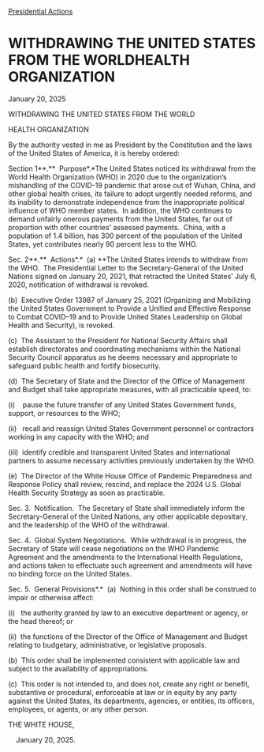 [Presidential Actions](https://www.whitehouse.gov/presidential-actions/)

# 					WITHDRAWING THE UNITED STATES FROM THE WORLDHEALTH ORGANIZATION 				

January 20, 2025

WITHDRAWING THE UNITED STATES FROM THE WORLD

HEALTH ORGANIZATION 

By the authority vested in me as President by the Constitution and the laws of the United States of America, it is hereby ordered: 

Section 1**.**  Purpose*.*The United States noticed its withdrawal from the World Health Organization (WHO) in 2020 due to the organization’s mishandling of the COVID-19 pandemic that arose out of Wuhan, China, and other global health crises, its failure to adopt urgently needed reforms, and its inability to demonstrate independence from the inappropriate political influence of WHO member states.  In addition, the WHO continues to demand unfairly onerous payments from the United States, far out of proportion with other countries’ assessed payments.  China, with a population of 1.4 billion, has 300 percent of the population of the United States, yet contributes nearly 90 percent less to the WHO.  

Sec. 2**.**  Actions*.*  (a) **The United States intends to withdraw from the WHO.  The Presidential Letter to the Secretary-General of the United Nations signed on January 20, 2021, that retracted the United States’ July 6, 2020, notification of withdrawal is revoked.

(b)  Executive Order 13987 of January 25, 2021 (Organizing and Mobilizing the United States Government to Provide a Unified and Effective Response to Combat COVID–19 and to Provide United States Leadership on Global Health and Security), is revoked.

(c)  The Assistant to the President for National Security Affairs shall establish directorates and coordinating mechanisms within the National Security Council apparatus as he deems necessary and appropriate to safeguard public health and fortify biosecurity.

(d)  The Secretary of State and the Director of the Office of Management and Budget shall take appropriate measures, with all practicable speed, to:

(i)    pause the future transfer of any United States Government funds, support, or resources to the WHO;

(ii)   recall and reassign United States Government personnel or contractors working in any capacity with the WHO; and  

(iii)  identify credible and transparent United States and international partners to assume necessary activities previously undertaken by the WHO.

(e)  The Director of the White House Office of Pandemic Preparedness and Response Policy shall review, rescind, and replace the 2024 U.S. Global Health Security Strategy as soon as practicable. 

Sec. 3.  Notification.  The Secretary of State shall immediately inform the Secretary-General of the United Nations, any other applicable depositary, and the leadership of the WHO of the withdrawal.

Sec. 4.  Global System Negotiations.  While withdrawal is in progress, the Secretary of State will cease negotiations on the WHO Pandemic Agreement and the amendments to the International Health Regulations, and actions taken to effectuate such agreement and amendments will have no binding force on the United States.  

Sec. 5.  General Provisions*.*  (a)  Nothing in this order shall be construed to impair or otherwise affect: 

(i)   the authority granted by law to an executive department or agency, or the head thereof; or 

(ii)  the functions of the Director of the Office of Management and Budget relating to budgetary, administrative, or legislative proposals. 

(b)  This order shall be implemented consistent with applicable law and subject to the availability of appropriations. 

(c)  This order is not intended to, and does not, create any right or benefit, substantive or procedural, enforceable at law or in equity by any party against the United States, its departments, agencies, or entities, its officers, employees, or agents, or any other person. 

THE WHITE HOUSE,

    January 20, 2025.
